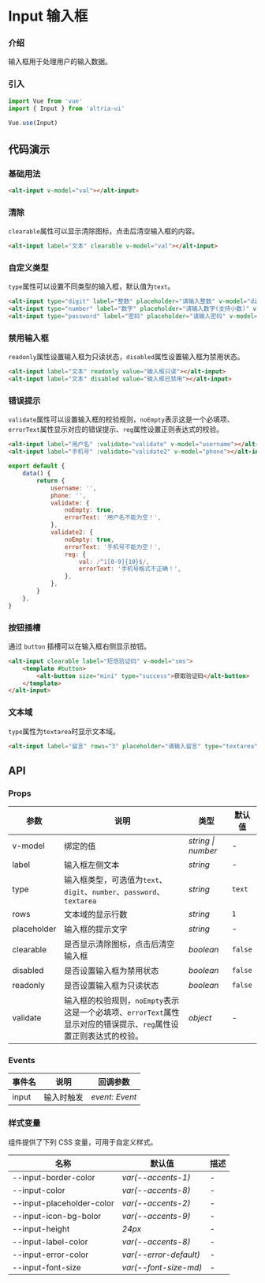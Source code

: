 # Input 输入框

### 介绍

输入框用于处理用户的输入数据。

### 引入

```js
import Vue from 'vue'
import { Input } from 'altria-ui'

Vue.use(Input)
```

## 代码演示

### 基础用法

```html
<alt-input v-model="val"></alt-input>
```

### 清除

`clearable`属性可以显示清除图标，点击后清空输入框的内容。

```html
<alt-input label="文本" clearable v-model="val"></alt-input>
```

### 自定义类型

`type`属性可以设置不同类型的输入框，默认值为`text`。

```html
<alt-input type="digit" label="整数" placeholder="请输入整数" v-model="digit"></alt-input>
<alt-input type="number" label="数字" placeholder="请输入数字(支持小数)" v-model="num"></alt-input>
<alt-input type="password" label="密码" placeholder="请输入密码" v-model="pwd"></alt-input>
```

### 禁用输入框

`readonly`属性设置输入框为只读状态，`disabled`属性设置输入框为禁用状态。

```html
<alt-input label="文本" readonly value="输入框只读"></alt-input>
<alt-input label="文本" disabled value="输入框已禁用"></alt-input>
```

### 错误提示

`validate`属性可以设置输入框的校验规则，`noEmpty`表示这是一个必填项、`errorText`属性显示对应的错误提示、`reg`属性设置正则表达式的校验。

```html
<alt-input label="用户名" :validate="validate" v-model="username"></alt-input>
<alt-input label="手机号" :validate="validate2" v-model="phone"></alt-input>
```

```js
export default {
    data() {
        return {
            username: '',
            phone: '',
            validate: {
                noEmpty: true,
                errorText: '用户名不能为空！',
            },
            validate2: {
                noEmpty: true,
                errorText: '手机号不能为空！',
                reg: {
                    val: /^1[0-9]{10}$/,
                    errorText: '手机号格式不正确！',
                },
            },
        }
    },
}
```

### 按钮插槽

通过 `button` 插槽可以在输入框右侧显示按钮。

```html
<alt-input clearable label="短信验证码" v-model="sms">
    <template #button>
        <alt-button size="mini" type="success">获取验证码</alt-button>
    </template>
</alt-input>
```

### 文本域

`type`属性为`textarea`时显示文本域。

```html
<alt-input label="留言" rows="3" placeholder="请输入留言" type="textarea" v-model="message"></alt-input>
```

## API

### Props

| 参数        | 说明                                                                                                              | 类型               | 默认值  |
| ----------- | ----------------------------------------------------------------------------------------------------------------- | ------------------ | ------- |
| v-model     | 绑定的值                                                                                                          | _string \| number_ | -       |
| label       | 输入框左侧文本                                                                                                    | _string_           | -       |
| type        | 输入框类型，可选值为`text`、`digit`、`number`、`password`、`textarea`                                             | _string_           | `text`  |
| rows        | 文本域的显示行数                                                                                                  | _string_           | `1`     |
| placeholder | 输入框的提示文字                                                                                                  | _string_           | -       |
| clearable   | 是否显示清除图标，点击后清空输入框                                                                                | _boolean_          | `false` |
| disabled    | 是否设置输入框为禁用状态                                                                                          | _boolean_          | `false` |
| readonly    | 是否设置输入框为只读状态                                                                                          | _boolean_          | `false` |
| validate    | 输入框的校验规则，`noEmpty`表示这是一个必填项、`errorText`属性显示对应的错误提示、`reg`属性设置正则表达式的校验。 | _object_           | -       |

### Events

| 事件名 | 说明       | 回调参数       |
| ------ | ---------- | -------------- |
| input  | 输入时触发 | _event: Event_ |

### 样式变量

组件提供了下列 CSS 变量，可用于自定义样式。

| 名称                      | 默认值                 | 描述 |
| ------------------------- | ---------------------- | ---- |
| --input-border-color      | _var(--accents-1)_     | -    |
| --input-color             | _var(--accents-8)_     | -    |
| --input-placeholder-color | _var(--accents-2)_     | -    |
| --input-icon-bg-bolor     | _var(--accents-9)_     | -    |
| --input-height            | _24px_                 | -    |
| --input-label-color       | _var(--accents-8)_     | -    |
| --input-error-color       | _var(--error-default)_ | -    |
| --input-font-size         | _var(--font-size-md)_  | -    |

